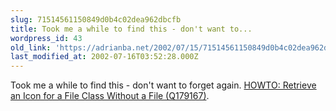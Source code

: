 ```yaml
---
slug: 71514561150849d0b4c02dea962dbcfb
title: Took me a while to find this - don't want to...
wordpress_id: 43
old_link: 'https://adrianba.net/2002/07/15/71514561150849d0b4c02dea962dbcfb/'
last_modified_at: 2002-07-16T03:52:28.000Z
---
```


Took me a while to find this - don't want to forget again.
[
HOWTO: Retrieve an Icon for a File Class Without a File
(Q179167)](http://support.microsoft.com/default.aspx?scid=kb;en-us;Q179167).


